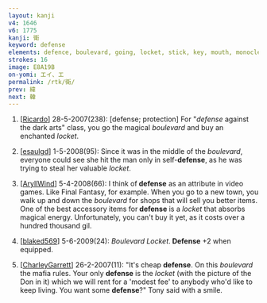 ```yaml
---
layout: kanji
v4: 1646
v6: 1775
kanji: 衛
keyword: defense
elements: defence, boulevard, going, locket, stick, key, mouth, monocle, sunglasses with one lens missing
strokes: 16
image: E8A19B
on-yomi: エイ、エ
permalink: /rtk/衛/
prev: 緯
next: 韓
---
```


1) [<a href="http://kanji.koohii.com/profile/Ricardo">Ricardo</a>] 28-5-2007(238): [defense; protection] For &quot;<em>defense</em> against the dark arts&quot; class, you go the magical <em>boulevard</em> and buy an enchanted <em>locket</em>.

2) [<a href="http://kanji.koohii.com/profile/esaulgd">esaulgd</a>] 1-5-2008(95): Since it was in the middle of the <em>boulevard</em>, everyone could see she hit the man only in self-<strong>defense</strong>, as he was trying to steal her valuable <em>locket</em>.

3) [<a href="http://kanji.koohii.com/profile/AryllWind">AryllWind</a>] 5-4-2008(66): I think of<strong> defense</strong> as an attribute in video games. Like Final Fantasy, for example. When you go to a new town, you walk up and down the <em>boulevard</em> for shops that will sell you better items. One of the best accessory items for<strong> defense</strong> is a <em>locket</em> that absorbs magical energy. Unfortunately, you can&#039;t buy it yet, as it costs over a hundred thousand gil.

4) [<a href="http://kanji.koohii.com/profile/blaked569">blaked569</a>] 5-6-2009(24): <em>Boulevard Locket</em>.<strong> Defense</strong> +2 when equipped.

5) [<a href="http://kanji.koohii.com/profile/CharleyGarrett">CharleyGarrett</a>] 26-2-2007(11): &quot;It&#039;s cheap <strong>defense</strong>. On this <em>boulevard</em> the mafia rules. Your only <strong>defense</strong> is the <em>locket</em> (with the picture of the Don in it) which we will rent for a &#039;modest fee&#039; to anybody who&#039;d like to keep living. You want some <strong>defense</strong>?&quot; Tony said with a smile.

